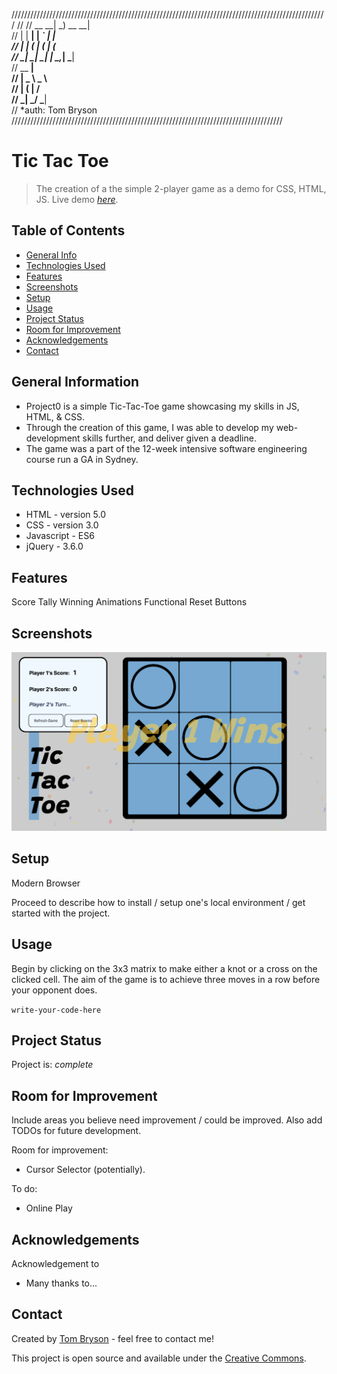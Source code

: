 ////////////////////////////////////////////////////////////////////////////////////////////////////
//
//   __ __| _)           __ __|                                    
//      |    |   __|        |   _` |   __|                         
//      |    |  (           |  (   |  (                            
//     _|   _| \___|       _| \__,_| \___|                       
//              __ __|                                             
//                 |   _ \    _ \              
//                 |  (   |   __/              
//                _| \___/  \___|              
//                                              *auth: Tom Bryson
//////////////////////////////////////////////////////////////////////////////////////

# Tic Tac Toe
> The creation of a the simple 2-player game as a demo for CSS, HTML, JS.
> Live demo [_here_](https://tombryson.github.io/project0/).

## Table of Contents
* [General Info](#general-information)
* [Technologies Used](#technologies-used)
* [Features](#features)
* [Screenshots](#screenshots)
* [Setup](#setup)
* [Usage](#usage)
* [Project Status](#project-status)
* [Room for Improvement](#room-for-improvement)
* [Acknowledgements](#acknowledgements)
* [Contact](#contact)


## General Information
- Project0 is a simple Tic-Tac-Toe game showcasing my skills in JS, HTML, & CSS. 
- Through the creation of this game, I was able to develop my web-development skills further, and deliver given a deadline.
- The game was a part of the 12-week intensive software engineering course run a GA in Sydney.


## Technologies Used
- HTML - version 5.0
- CSS - version 3.0
- Javascript - ES6
- jQuery - 3.6.0


## Features
Score Tally
Winning Animations
Functional Reset Buttons




## Screenshots
![Example screenshot](Screenshot%202022-07-08%20at%2011.53.38.png)


## Setup
Modern Browser

Proceed to describe how to install / setup one's local environment / get started with the project.


## Usage
Begin by clicking on the 3x3 matrix to make either a knot or a cross on the clicked cell.
The aim of the game is to achieve three moves in a row before your opponent does.

`write-your-code-here`


## Project Status
Project is: _complete_


## Room for Improvement
Include areas you believe need improvement / could be improved. Also add TODOs for future development.

Room for improvement:
- Cursor Selector (potentially).


To do:
- Online Play


## Acknowledgements
Acknowledgement to 

- Many thanks to...


## Contact
Created by [Tom Bryson](thomas.bryson@outlook.com) - feel free to contact me!


This project is open source and available under the [Creative Commons](cc).
